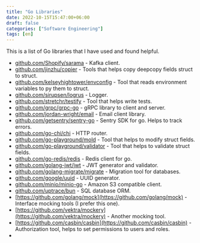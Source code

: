 ```yaml
---
title: "Go Libraries"
date: 2022-10-15T15:47:00+06:00
draft: false
categories: ["Software Engineering"]
tags: [en]
---
```


This is a list of Go libraries that I have used and found helpful.

- [github.com/Shopify/sarama](https://github.com/Shopify/sarama) - Kafka client.
- [github.com/jinzhu/copier](https://github.com/jinzhu/copier) - Tools that helps copy deepcopy fields struct to struct.
- [github.com/kelseyhightower/envconfig](https://github.com/kelseyhightower/envconfig) - Tool that reads environment variables to py them to struct.
- [github.com/sirupsen/logrus](https://github.com/sirupsen/logrus) - Logger.
- [github.com/stretchr/testify](https://github.com/stretchr/testify) - Tool that helps write tests.
- [github.com/grpc/grpc-go](https://github.com/grpc/grpc-go) - gRPC library to client and server.
- [github.com/jordan-wright/email](https://github.com/jordan-wright/email) - Email client library.
- [github.com/getsentry/sentry-go](https://github.com/getsentry/sentry-go) - Sentry SDK for go. Helps to track errors.
- [github.com/go-chi/chi](https://github.com/go-chi/chi) - HTTP router.
- [github.com/go-playground/mold](https://github.com/go-playground/mold) - Tool that helps to modify struct fields.
- [github.com/go-playground/validator](https://github.com/go-playground/validator) - Tool that helps to validate struct fields.
- [github.com/go-redis/redis](https://github.com/go-redis/redis) - Redis client for go.
- [github.com/golang-jwt/jwt](https://github.com/golang-jwt/jwt) - JWT generator and validator.
- [github.com/golang-migrate/migrate](https://github.com/golang-migrate/migrate) - Migration tool for databases.
- [github.com/google/uuid](https://hgithub.com/google/uuid) - UUID generator.
- [github.com/minio/minio-go](https://github.com/minio/minio-go) - Amazon S3 compatible client.
- [github.com/uptrace/bun](https://github.com/uptrace/bun) - SQL database ORM.
- [https://github.com/golang/mock](https://github.com/golang/mock) - Interface mocking tools (I prefer this one).
- [https://github.com/vektra/mockery](https://github.com/vektra/mockery) - Another mocking tool.
- [https://github.com/casbin/casbin](https://github.com/casbin/casbin) - Authorization tool, helps to set permissions to users and roles.
- 